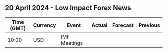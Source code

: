 ## 20 April 2024 - Low Impact Forex News

| Time (GMT) | Currency | Event | Actual | Forecast | Previous |
|------|----------|-------|--------|----------|----------|
| 10:00 | USD | IMF Meetings |  |  |  |
